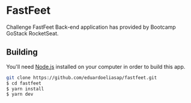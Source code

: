 # FastFeet
Challenge FastFeet Back-end application has provided by Bootcamp GoStack RocketSeat.

## Building

You'll need [Node.js](https://nodejs.org) installed on your computer in order to build this app.

```bash
git clone https://github.com/eduardoeliasap/fastfeet.git
$ cd fastfeet
$ yarn install
$ yarn dev
